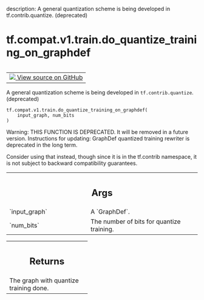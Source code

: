 description: A general quantization scheme is being developed in tf.contrib.quantize. (deprecated)

<div itemscope itemtype="http://developers.google.com/ReferenceObject">
<meta itemprop="name" content="tf.compat.v1.train.do_quantize_training_on_graphdef" />
<meta itemprop="path" content="Stable" />
</div>

# tf.compat.v1.train.do_quantize_training_on_graphdef

<!-- Insert buttons and diff -->

<table class="tfo-notebook-buttons tfo-api nocontent" align="left">
<td>
  <a target="_blank" href="https://github.com/tensorflow/tensorflow/blob/r2.4/tensorflow/python/training/quantize_training.py#L27-L50">
    <img src="https://www.tensorflow.org/images/GitHub-Mark-32px.png" />
    View source on GitHub
  </a>
</td>
</table>



A general quantization scheme is being developed in `tf.contrib.quantize`. (deprecated)

<pre class="devsite-click-to-copy prettyprint lang-py tfo-signature-link">
<code>tf.compat.v1.train.do_quantize_training_on_graphdef(
    input_graph, num_bits
)
</code></pre>



<!-- Placeholder for "Used in" -->

Warning: THIS FUNCTION IS DEPRECATED. It will be removed in a future version.
Instructions for updating:
GraphDef quantized training rewriter is deprecated in the long term.

Consider using that instead, though since it is in the tf.contrib namespace,
it is not subject to backward compatibility guarantees.

<!-- Tabular view -->
 <table class="responsive fixed orange">
<colgroup><col width="214px"><col></colgroup>
<tr><th colspan="2"><h2 class="add-link">Args</h2></th></tr>

<tr>
<td>
`input_graph`
</td>
<td>
A `GraphDef`.
</td>
</tr><tr>
<td>
`num_bits`
</td>
<td>
The number of bits for quantize training.
</td>
</tr>
</table>



<!-- Tabular view -->
 <table class="responsive fixed orange">
<colgroup><col width="214px"><col></colgroup>
<tr><th colspan="2"><h2 class="add-link">Returns</h2></th></tr>
<tr class="alt">
<td colspan="2">
The graph with quantize training done.
</td>
</tr>

</table>

